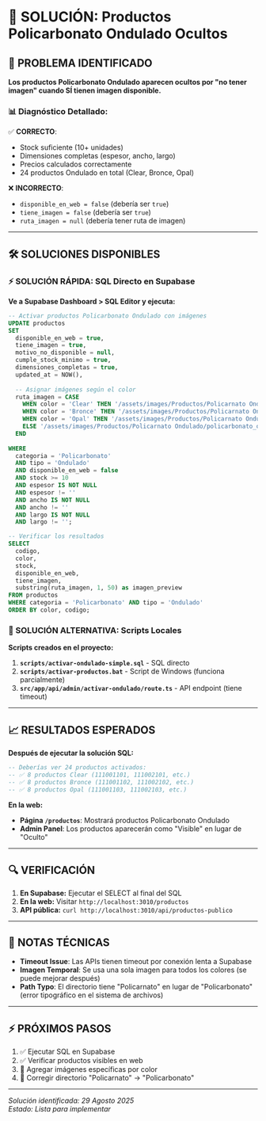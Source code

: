 # 🔧 SOLUCIÓN: Productos Policarbonato Ondulado Ocultos

## 🎯 PROBLEMA IDENTIFICADO

**Los productos Policarbonato Ondulado aparecen ocultos por "no tener imagen" cuando SÍ tienen imagen disponible.**

### 📊 Diagnóstico Detallado:

✅ **CORRECTO**: 
- Stock suficiente (10+ unidades)
- Dimensiones completas (espesor, ancho, largo)
- Precios calculados correctamente
- 24 productos Ondulado en total (Clear, Bronce, Opal)

❌ **INCORRECTO**:
- `disponible_en_web = false` (debería ser `true`)
- `tiene_imagen = false` (debería ser `true`)  
- `ruta_imagen = null` (debería tener ruta de imagen)

---

## 🛠️ SOLUCIONES DISPONIBLES

### ⚡ SOLUCIÓN RÁPIDA: SQL Directo en Supabase

**Ve a Supabase Dashboard > SQL Editor y ejecuta:**

```sql
-- Activar productos Policarbonato Ondulado con imágenes
UPDATE productos 
SET 
  disponible_en_web = true,
  tiene_imagen = true,
  motivo_no_disponible = null,
  cumple_stock_minimo = true,
  dimensiones_completas = true,
  updated_at = NOW(),
  
  -- Asignar imágenes según el color
  ruta_imagen = CASE 
    WHEN color = 'Clear' THEN '/assets/images/Productos/Policarnato Ondulado/policarbonato_ondulado_opal_perspectiva.webp'
    WHEN color = 'Bronce' THEN '/assets/images/Productos/Policarnato Ondulado/policarbonato_ondulado_opal_perspectiva.webp'
    WHEN color = 'Opal' THEN '/assets/images/Productos/Policarnato Ondulado/policarbonato_ondulado_opal_perspectiva.webp'
    ELSE '/assets/images/Productos/Policarnato Ondulado/policarbonato_ondulado_opal_perspectiva.webp'
  END
  
WHERE 
  categoria = 'Policarbonato' 
  AND tipo = 'Ondulado'
  AND disponible_en_web = false
  AND stock >= 10
  AND espesor IS NOT NULL 
  AND espesor != ''
  AND ancho IS NOT NULL 
  AND ancho != ''
  AND largo IS NOT NULL 
  AND largo != '';

-- Verificar los resultados
SELECT 
  codigo, 
  color, 
  stock, 
  disponible_en_web, 
  tiene_imagen, 
  substring(ruta_imagen, 1, 50) as imagen_preview
FROM productos 
WHERE categoria = 'Policarbonato' AND tipo = 'Ondulado'
ORDER BY color, codigo;
```

### 🔄 SOLUCIÓN ALTERNATIVA: Scripts Locales

**Scripts creados en el proyecto:**

1. **`scripts/activar-ondulado-simple.sql`** - SQL directo
2. **`scripts/activar-productos.bat`** - Script de Windows (funciona parcialmente)
3. **`src/app/api/admin/activar-ondulado/route.ts`** - API endpoint (tiene timeout)

---

## 📈 RESULTADOS ESPERADOS

**Después de ejecutar la solución SQL:**

```sql
-- Deberías ver 24 productos activados:
-- ✅ 8 productos Clear (111001101, 111002101, etc.)
-- ✅ 8 productos Bronce (111001102, 111002102, etc.)  
-- ✅ 8 productos Opal (111001103, 111002103, etc.)
```

**En la web:**
- **Página `/productos`**: Mostrará productos Policarbonato Ondulado
- **Admin Panel**: Los productos aparecerán como "Visible" en lugar de "Oculto"

---

## 🔍 VERIFICACIÓN

1. **En Supabase:** Ejecutar el SELECT al final del SQL
2. **En la web:** Visitar `http://localhost:3010/productos`
3. **API pública:** `curl http://localhost:3010/api/productos-publico`

---

## 📝 NOTAS TÉCNICAS

- **Timeout Issue**: Las APIs tienen timeout por conexión lenta a Supabase
- **Imagen Temporal**: Se usa una sola imagen para todos los colores (se puede mejorar después)
- **Path Typo**: El directorio tiene "Policarnato" en lugar de "Policarbonato" (error tipográfico en el sistema de archivos)

---

## ⚡ PRÓXIMOS PASOS

1. ✅ Ejecutar SQL en Supabase
2. ✅ Verificar productos visibles en web
3. 🔄 Agregar imágenes específicas por color
4. 🔄 Corregir directorio "Policarnato" → "Policarbonato"

---

*Solución identificada: 29 Agosto 2025*  
*Estado: Lista para implementar*